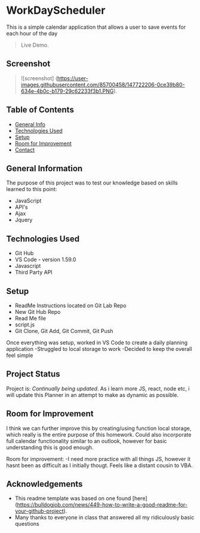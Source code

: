 # WorkDayScheduler
This is a simple calendar application that allows a user to save events for each hour of the day
> Live Demo.

## Screenshot

> ![screenshot] (https://user-images.githubusercontent.com/85700458/147722206-0ce39b80-634e-4b0c-b179-29c62233f3b1.PNG).

## Table of Contents

- [General Info](#general-information)
- [Technologies Used](#technologies-used)
- [Setup](#setup)
- [Room for Improvement](#room-for-improvement)
- [Contact](#contact)

## General Information

The purpose of this project was to test our knowledge based on skills learned to this point:

- JavaScript
- API's
- Ajax
- Jquery

## Technologies Used

- Git Hub
- VS Code - version 1.59.0
- Javascript
- Third Party API

## Setup

- ReadMe Instructions located on Git Lab Repo
- New Git Hub Repo
- Read Me file
- script.js
- Git Clone, Git Add, Git Commit, Git Push

Once everything was setup, worked in VS Code to create a daily planning application
-Struggled to local storage to work
-Decided to keep the overall feel simple

## Project Status

Project is: _Continually being updated_. As i learn more JS, react, node etc, i will update this Planner in an attempt to make as dynamic as possible.

## Room for Improvement

I think we can further improve this by creating/using function local storage, which really is the entire purpose of this homework.  Could also incorporate full calendar functionality similar to an outlook, however for basic understanding this is good enough.

Room for improvement:
-I need more practice with all things JS, however it hasnt been as difficult as I initially thougt. Feels like a distant cousin to VBA.

## Acknowledgements

- This readme template was based on one found [here] (https://bulldogjob.com/news/449-how-to-write-a-good-readme-for-your-github-project).
- Many thanks to everyone in class that answered all my ridiculously basic questions
